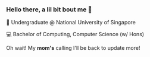 ### Hello there, a lil bit bout me 👋

:notebook_with_decorative_cover: Undergraduate @ National University of Singapore

:computer: Bachelor of Computing, Computer Science (w/ Hons)

Oh wait! My **mom's** calling I'll be back to update more!
<!--
**domsterthebot/domsterthebot** is a ✨ _special_ ✨ repository because its `README.md` (this file) appears on your GitHub profile.

Here are some ideas to get you started:

- 🔭 I’m currently working on ...
- 🌱 I’m currently learning ...
- 👯 I’m looking to collaborate on ...
- 🤔 I’m looking for help with ...
- 💬 Ask me about ...
- 📫 How to reach me: ...
- 😄 Pronouns: ...
- ⚡ Fun fact: ...
-->

